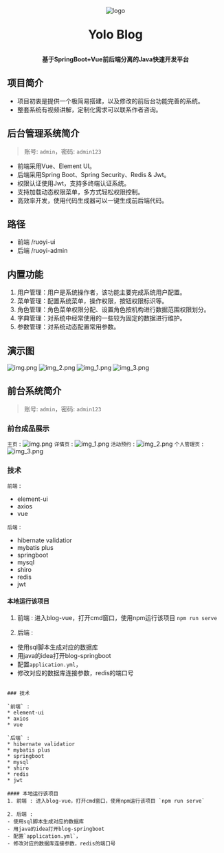 <p align="center">
	<img alt="logo" src="https://oscimg.oschina.net/oscnet/up-d3d0a9303e11d522a06cd263f3079027715.png">
</p>
<h1 align="center" style="margin: 30px 0 30px; font-weight: bold;">Yolo Blog</h1>
<h4 align="center">基于SpringBoot+Vue前后端分离的Java快速开发平台</h4>

## 项目简介
* 项目初衷是提供一个极简易搭建，以及修改的前后台功能完善的系统。
* 整套系统有视频讲解，定制化需求可以联系作者咨询。

## 后台管理系统简介
> 账号: `admin`，密码: `admin123`

* 前端采用Vue、Element UI。
* 后端采用Spring Boot、Spring Security、Redis & Jwt。
* 权限认证使用Jwt，支持多终端认证系统。
* 支持加载动态权限菜单，多方式轻松权限控制。
* 高效率开发，使用代码生成器可以一键生成前后端代码。

## 路径

* 前端 /ruoyi-ui
* 后端 /ruoyi-admin

## 内置功能

1.  用户管理：用户是系统操作者，该功能主要完成系统用户配置。
2.  菜单管理：配置系统菜单，操作权限，按钮权限标识等。
3.  角色管理：角色菜单权限分配、设置角色按机构进行数据范围权限划分。
6.  字典管理：对系统中经常使用的一些较为固定的数据进行维护。
7.  参数管理：对系统动态配置常用参数。

## 演示图

![img.png](img.png)
![img_2.png](img_2.png)
![img_1.png](img_1.png)
![img_3.png](img_3.png)

## 前台系统简介

> 账号: `admin`，密码: `admin123`

### 前台成品展示

`主页` :
![img.png](img.png)
`详情页` :
![img_1.png](img_1.png)
`活动预约` :
![img_2.png](img_2.png)
`个人管理页` :
![img_3.png](img_3.png)
### 技术

`前端` :
* element-ui
* axios
* vue

`后端` :
* hibernate validatior
* mybatis plus
* springboot
* mysql
* shiro
* redis
* jwt

#### 本地运行该项目
1. 前端 : 进入blog-vue，打开cmd窗口，使用npm运行该项目 `npm run serve`

2. 后端 :
- 使用sql脚本生成对应的数据库
- 用java的idea打开blog-springboot
- 配置`application.yml`，
- 修改对应的数据库连接参数，redis的端口号
```

### 技术

`前端` :
* element-ui
* axios
* vue

`后端` :
* hibernate validatior
* mybatis plus
* springboot
* mysql
* shiro
* redis
* jwt

#### 本地运行该项目
1. 前端 : 进入blog-vue，打开cmd窗口，使用npm运行该项目 `npm run serve`

2. 后端 :
- 使用sql脚本生成对应的数据库
- 用java的idea打开blog-springboot
- 配置`application.yml`，
- 修改对应的数据库连接参数，redis的端口号
```

